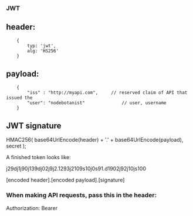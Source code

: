 ### JWT

## header:

		{
			typ: 'jwt',
			alg: 'HS256'
		}


## payload:

		{
			"iss" : "http://myapi.com",		// reserved claim of API that issued the
			"user": "nodebotanist"				// user, username
		}

## JWT signature

HMAC256(
	base64UrlEncode(header) +
	'.' +
	base64UrlEncode(payload),
	secret
);

A finished token looks like:

j29dj1j90j139dj02j9j2.1293j2109s10j0s91.d1902j92j10js100

[encoded header].[encoded payload].[signature]



### When making API requests, pass this in the header:

Authorization: Bearer <json-web-token that you got back when you authorized>

